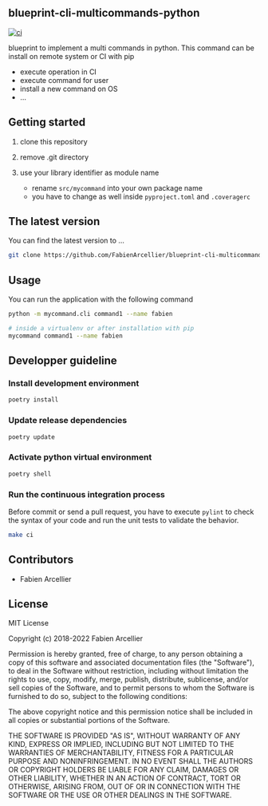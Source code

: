 ## blueprint-cli-multicommands-python

[![ci](https://github.com/FabienArcellier/blueprint-cli-multicommands-python/actions/workflows/main.yml/badge.svg)](https://github.com/FabienArcellier/blueprint-cli-multicommands-python/actions/workflows/main.yml)

blueprint to implement a multi commands in python. This command can be install
on remote system or CI with pip

* execute operation in CI
* execute command for user
* install a new command on OS
* ...

## Getting started

1. clone this repository

2. remove .git directory

3. use your library identifier as module name

    * rename `src/mycommand` into your own package name
    * you have to change as well inside `pyproject.toml` and `.coveragerc`

## The latest version

You can find the latest version to ...

```bash
git clone https://github.com/FabienArcellier/blueprint-cli-multicommands-python.git
```

## Usage

You can run the application with the following command

```bash
python -m mycommand.cli command1 --name fabien

# inside a virtualenv or after installation with pip
mycommand command1 --name fabien
```

## Developper guideline

### Install development environment

```bash
poetry install
```

### Update release dependencies

```bash
poetry update
```

### Activate python virtual environment

```bash
poetry shell
```

### Run the continuous integration process

Before commit or send a pull request, you have to execute `pylint` to check the syntax
of your code and run the unit tests to validate the behavior.

```bash
make ci
```

## Contributors

* Fabien Arcellier

## License

MIT License

Copyright (c) 2018-2022 Fabien Arcellier

Permission is hereby granted, free of charge, to any person obtaining a copy
of this software and associated documentation files (the "Software"), to deal
in the Software without restriction, including without limitation the rights
to use, copy, modify, merge, publish, distribute, sublicense, and/or sell
copies of the Software, and to permit persons to whom the Software is
furnished to do so, subject to the following conditions:

The above copyright notice and this permission notice shall be included in all
copies or substantial portions of the Software.

THE SOFTWARE IS PROVIDED "AS IS", WITHOUT WARRANTY OF ANY KIND, EXPRESS OR
IMPLIED, INCLUDING BUT NOT LIMITED TO THE WARRANTIES OF MERCHANTABILITY,
FITNESS FOR A PARTICULAR PURPOSE AND NONINFRINGEMENT. IN NO EVENT SHALL THE
AUTHORS OR COPYRIGHT HOLDERS BE LIABLE FOR ANY CLAIM, DAMAGES OR OTHER
LIABILITY, WHETHER IN AN ACTION OF CONTRACT, TORT OR OTHERWISE, ARISING FROM,
OUT OF OR IN CONNECTION WITH THE SOFTWARE OR THE USE OR OTHER DEALINGS IN THE
SOFTWARE.
